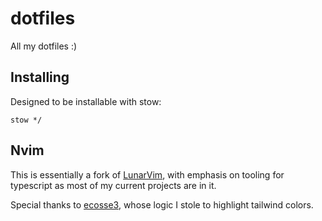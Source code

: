 # dotfiles

All my dotfiles :)

## Installing

Designed to be installable with stow:

```
stow */
```

## Nvim

This is essentially a fork of [LunarVim](https://www.lunarvim.org/), with emphasis on tooling for typescript as most of my current projects are in it.

Special thanks to [ecosse3](https://github.com/ecosse3/nvim/blob/master/lua/lsp/utils/documentcolors.lua), whose logic I stole to highlight tailwind colors.
